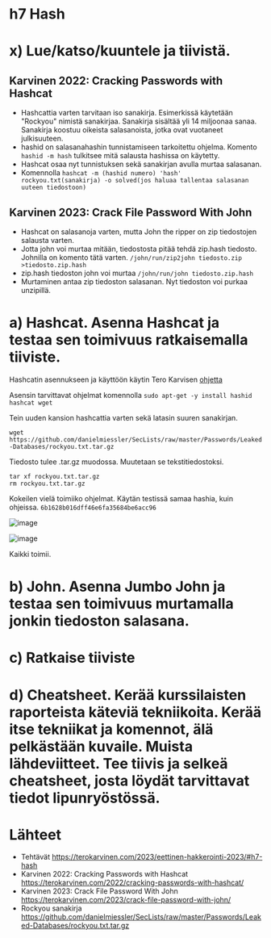 # h7 Hash

# x) Lue/katso/kuuntele ja tiivistä.

## Karvinen 2022: Cracking Passwords with Hashcat

 - Hashcattia varten tarvitaan iso sanakirja. Esimerkissä käytetään "Rockyou" nimistä sanakirjaa. Sanakirja sisältää yli 14 miljoonaa sanaa. Sanakirja koostuu oikeista salasanoista, jotka ovat vuotaneet julkisuuteen.
 - hashid on salasanahashin tunnistamiseen tarkoitettu ohjelma. Komento ```hashid -m hash``` tulkitsee mitä salausta hashissa on käytetty.
 - Hashcat osaa nyt tunnistuksen sekä sanakirjan avulla murtaa salasanan.
 - Komennolla ```hashcat -m (hashid numero) 'hash' rockyou.txt(sanakirja) -o solved(jos haluaa tallentaa salasanan uuteen tiedostoon)```

## Karvinen 2023: Crack File Password With John

 - Hashcat on salasanoja varten, mutta John the ripper on zip tiedostojen salausta varten.
 - Jotta john voi murtaa mitään, tiedostosta pitää tehdä zip.hash tiedosto. Johnilla on komento tätä varten. ```/john/run/zip2john tiedosto.zip >tiedosto.zip.hash```
 - zip.hash tiedoston john voi murtaa ```/john/run/john tiedosto.zip.hash```
 - Murtaminen antaa zip tiedoston salasanan. Nyt tiedoston voi purkaa unzipillä.

# a) Hashcat. Asenna Hashcat ja testaa sen toimivuus ratkaisemalla tiiviste.

Hashcatin asennukseen ja käyttöön käytin Tero Karvisen [ohjetta](https://terokarvinen.com/2022/cracking-passwords-with-hashcat/)

Asensin tarvittavat ohjelmat komennolla ```sudo apt-get -y install hashid hashcat wget```

Tein uuden kansion hashcattia varten sekä latasin suuren sanakirjan. 

```wget https://github.com/danielmiessler/SecLists/raw/master/Passwords/Leaked-Databases/rockyou.txt.tar.gz```

Tiedosto tulee .tar.gz muodossa. Muutetaan se tekstitiedostoksi. 

```
tar xf rockyou.txt.tar.gz
rm rockyou.txt.tar.gz
```

Kokeilen vielä toimiiko ohjelmat. 
Käytän testissä samaa hashia, kuin ohjeissa. ```6b1628b016dff46e6fa35684be6acc96```

![image](https://github.com/LassiMik/Tunkeutumistestaus_ict4tn027-3012/assets/112076377/a9a3f53a-b631-4854-89fb-ff9f772f13ef)

![image](https://github.com/LassiMik/Tunkeutumistestaus_ict4tn027-3012/assets/112076377/585ba1cf-92d9-4636-ba13-5d775678a076)

Kaikki toimii. 

# b) John. Asenna Jumbo John ja testaa sen toimivuus murtamalla jonkin tiedoston salasana.

# c) Ratkaise tiiviste

# d) Cheatsheet. Kerää kurssilaisten raporteista käteviä tekniikoita. Kerää itse tekniikat ja komennot, älä pelkästään kuvaile. Muista lähdeviitteet. Tee tiivis ja selkeä cheatsheet, josta löydät tarvittavat tiedot lipunryöstössä.

# Lähteet

 - Tehtävät https://terokarvinen.com/2023/eettinen-hakkerointi-2023/#h7-hash
 - Karvinen 2022: Cracking Passwords with Hashcat https://terokarvinen.com/2022/cracking-passwords-with-hashcat/
 - Karvinen 2023: Crack File Password With John https://terokarvinen.com/2023/crack-file-password-with-john/
 - Rockyou sanakirja https://github.com/danielmiessler/SecLists/raw/master/Passwords/Leaked-Databases/rockyou.txt.tar.gz
